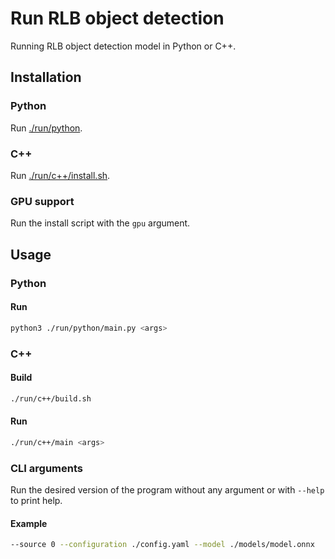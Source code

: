 # Run RLB object detection
Running RLB object detection model in Python or C++.

## Installation

### Python
Run [./run/python](./run/python/install.sh).

### C++
Run [./run/c++/install.sh](./run/c++/install.sh).

### GPU support
Run the install script with the `gpu` argument.


## Usage

### Python
#### Run
```bash
python3 ./run/python/main.py <args>
```

### C++
#### Build
```bash
./run/c++/build.sh
```
#### Run
```bash
./run/c++/main <args>
```

### CLI arguments
Run the desired version of the program without any argument or with `--help` to print help.
#### Example
```bash
--source 0 --configuration ./config.yaml --model ./models/model.onnx
```
